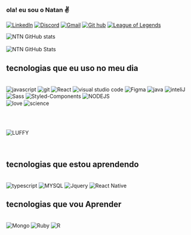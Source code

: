 
### ola! eu sou o Natan ✌️


[![Linkedln](	https://img.shields.io/badge/LinkedIn-0077B5?style=for-the-badge&logo=linkedin&logoColor=white)]()
[![Discord](https://img.shields.io/badge/Discord-7289DA?style=for-the-badge&logo=discord&logoColor=white)](https://discord.com/channels/@NTN#8492)
[![Gmail](	https://img.shields.io/badge/Gmail-D14836?style=for-the-badge&logo=gmail&logoColor=white)](https://mail.google.com/mail/natanalmeida040@gmail.com)
[![Git hub](https://img.shields.io/badge/GitHub-100000?style=for-the-badge&logo=github&logoColor=white)](https://github.com/NTN1789 )
 [![League of Legends](https://img.shields.io/badge/Riot_Games-D32936?style=for-the-badge&logo=riot-games&logoColor=white)](JACKYLOVE)




![NTN GitHub stats](https://github-readme-stats.vercel.app/api?username=anuraghazra&show_icons=true&theme=radical)
<br><br>
![NTN GitHub Stats](https://github-readme-stats.vercel.app/api/top-langs/?username=anuraghazra&langs_count=8)







## tecnologias  que eu uso no meu dia 

<div style="displa: "inline_block></br> 
<img align= "center"  alt="javascript"  src= "https://img.shields.io/badge/JavaScript-F7DF1E?style=for-the-badge&logo=javascript&logoColor=black " /> 
<img align= "center"  alt="git"  src= "https://img.shields.io/badge/GIT-E44C30?style=for-the-badge&logo=git&logoColor=white" />
 <img align= "center" alt="React" src= "https://img.shields.io/badge/React-20232A?style=for-the-badge&logo=react&logoColor=61DAFB" />
<img align= "center"  alt="visual studio code"  src= "https://img.shields.io/badge/Visual_Studio_Code-0078D4?style=for-the-badge&logo=visual%20studio%20code&logoColor=white " />
<img align= "center"  alt="Figma"  src= "https://img.shields.io/badge/Figma-F24E1E?style=for-the-badge&logo=figma&logoColor=white " /> 
<img align= "center"  alt="java"  src="https://img.shields.io/badge/Java-ED8B00?style=for-the-badge&logo=java&logoColor=white" />


 <img align= "center"  alt="inteliJ"  src="https://img.shields.io/badge/IntelliJ_IDEA-000000.svg?style=for-the-badge&logo=intellij-idea&logoColor=white" />
   
 
   <img align= "center" alt="Sass" src="https://img.shields.io/badge/Sass-CC6699?style=for-the-badge&logo=sass&logoColor=white "  />

 <img align= "center" alt="Styled-Components" src="https://img.shields.io/badge/styled--components-DB7093?style=for-the-badge&logo=styled-components&logoColor=white " />
 
  <img align= "center" alt="NODEJS" src="https://img.shields.io/badge/Node.js-43853D?style=for-the-badge&logo=node.js&logoColor=white" />
 
 <br>

 <img align= "center"  alt="love" src="http://ForTheBadge.com/images/badges/built-with-love.svg" />
 <img align= "center"  alt="science" src="http://ForTheBadge.com/images/badges/built-with-science.svg" />

 <br><br>
 
 <img align= "center" alt="LUFFY" src="https://onepieceex.net/wp-content/uploads/2023/05/ezgif.com-gif-maker-5.gif" />
  
         
</div>
<br><br>

## tecnologias  que estou aprendendo 


<div style="display: "inline-block ><br>
 


 <img align= "center"  alt="typescript"  src= "https://img.shields.io/badge/TypeScript-007ACC?style=for-the-badge&logo=typescript&logoColor=white " />

<img align= "center" alt="MYSQL" src= "https://img.shields.io/badge/MySQL-005C84?style=for-the-badge&logo=mysql&logoColor=white " />
                                                                                                      <img align= "center" alt="Jquery" src= "https://img.shields.io/badge/Tailwind_CSS-38B2AC?style=for-the-badge&logo=tailwind-css&logoColor=white " />  
 
<img align="center"  alt="React Native" src= "https://img.shields.io/badge/React_Native-20232A?style=for-the-badge&logo=react&logoColor=61DAFB  " /> 



  </div>
  
  ## tecnologias  que vou Aprender
  
  
  <div style="display: "inline-block > <br>
  

   <img align= "center" alt="Mongo" src= "https://img.shields.io/badge/MongoDB-4EA94Bstyle=forthebadge&logo=mongodb&logoColor=whitee" />
   <img align= "center" alt="Ruby" src="https://img.shields.io/badge/Ruby-CC342D?style=for-the-badge&logo=ruby&logoColor=white" />
    <img align= "center" alt="R" src="https://img.shields.io/badge/Elixir-4B275F?style=for-the-badge&logo=elixir&logoColor=white" />
   

   </div



 
 

 



  
